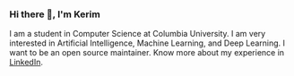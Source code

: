 ### Hi there 👋, I'm Kerim

I am a student in Computer Science at Columbia University. I am very interested in Artificial Intelligence, Machine Learning, and Deep Learning. I want to be an open source maintainer. Know more about my experience in [LinkedIn](https://www.linkedin.com/in/kerim-kurttepeli/).

<!--
**kurttepelikerim/kurttepelikerim** is a ✨ _special_ ✨ repository because its `README.md` (this file) appears on your GitHub profile.

Here are some ideas to get you started:

- 🔭 I’m currently working on ...
- 🌱 I’m currently learning ...
- 👯 I’m looking to collaborate on ...
- 🤔 I’m looking for help with ...
- 💬 Ask me about ...
- 📫 How to reach me: ...
- 😄 Pronouns: ...
- ⚡ Fun fact: ...
-->

